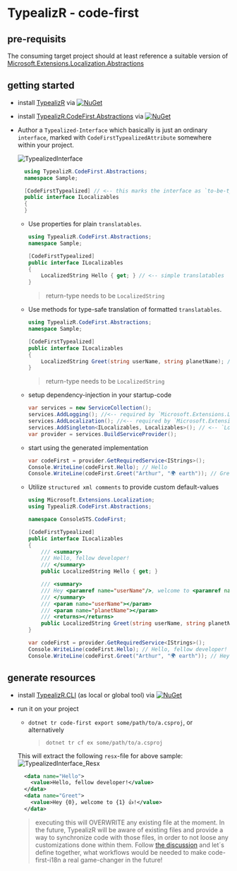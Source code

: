 
# TypealizR - code-first

## pre-requisits
The consuming target project should at least reference a suitable version of [Microsoft.Extensions.Localization.Abstractions](https://www.nuget.org/packages/Microsoft.Extensions.Localization.Abstractions)

## getting started

- install [TypealizR](https://www.nuget.org/packages/TypealizR)  via [![NuGet](https://img.shields.io/nuget/v/TypealizR)](https://www.nuget.org/packages/TypealizR)
- install [TypealizR.CodeFirst.Abstractions](https://www.nuget.org/packages/TypealizR.CodeFirst.Abstractions) via [![NuGet](https://img.shields.io/nuget/v/TypealizR.CodeFirst.Abstractions)](https://www.nuget.org/packages/TypealizR.CodeFirst.Abstractions)
- Author a `Typealized-Interface` which basically is just an ordinary `interface`, marked with `CodeFirstTypealizedAttribute` somewhere within your project.
  
  ![TypealizedInterface](https://github.com/earloc/TypealizR/blob/main/docs/assets/demo_TypealizedInterface.png?raw=true)
  ```csharp
    using TypealizR.CodeFirst.Abstractions;
    namespace Sample;

    [CodeFirstTypealized] // <-- this marks the interface as `to-be-typealized`
    public interface ILocalizables
    {
    }
  ```
  - Use properties for plain `translatables`.
    ```csharp
    using TypealizR.CodeFirst.Abstractions;
    namespace Sample;

    [CodeFirstTypealized]
    public interface ILocalizables
    {
        LocalizedString Hello { get; } // <-- simple translatables
    }
    ```
    > return-type needs to be `LocalizedString`

  - Use methods for type-safe translation of formatted `translatables`.
    ```csharp
    using TypealizR.CodeFirst.Abstractions;
    namespace Sample;

    [CodeFirstTypealized] 
    public interface ILocalizables
    {
        LocalizedString Greet(string userName, string planetName); // <-- formatted translatables
    }
    ```
    > return-type needs to be `LocalizedString`

  - setup dependency-injection in your startup-code
    ```csharp
    var services = new ServiceCollection();
    services.AddLogging(); //<-- required by `Microsoft.Extensions.Localization`
    services.AddLocalization(); //<-- required by `Microsoft.Extensions.Localization`
    services.AddSingleton<ILocalizables, Localizables>(); // <-- `Localizables` gets generated by TypealizR
    var provider = services.BuildServiceProvider();
    ```

  - start using the generated implementation
    ```csharp
    var codeFirst = provider.GetRequiredService<IStrings>();
    Console.WriteLine(codeFirst.Hello); // Hello
    Console.WriteLine(codeFirst.Greet("Arthur", "🌍 earth")); // Greet Arthur 🌍 earth
    ```
  - Utilize `structured xml comments` to provide custom default-values
    ```csharp
    using Microsoft.Extensions.Localization;
    using TypealizR.CodeFirst.Abstractions;

    namespace ConsoleSTS.CodeFirst;

    [CodeFirstTypealized]
    public interface ILocalizables
    {
        /// <summary>
        /// Hello, fellow developer!
        /// </summary>
        public LocalizedString Hello { get; }

        /// <summary>
        /// Hey <paramref name="userName"/>, welcome to <paramref name="planetName"/> 👍!
        /// </summary>
        /// <param name="userName"></param>
        /// <param name="planetName"></param>
        /// <returns></returns>
        public LocalizedString Greet(string userName, string planetName);
    }

    ```
    ```csharp
    var codeFirst = provider.GetRequiredService<IStrings>();
    Console.WriteLine(codeFirst.Hello); // Hello, fellow developer!
    Console.WriteLine(codeFirst.Greet("Arthur", "🌍 earth")); // Hey Arthur, welcome to 🌍 earth 👍!
    ```

## generate resources
- install [TypealizR.CLI](https://www.nuget.org/packages/TypealizR.CLI) (as local or global tool) via [![NuGet](https://img.shields.io/nuget/v/TypealizR.CLI)](https://www.nuget.org/packages/TypealizR.CLI)
- run it on your project
  - `dotnet tr code-first export some/path/to/a.csproj`, or alternatively
    > `dotnet tr cf ex some/path/to/a.csproj`

  This will extract the following `resx`-file for above sample:
  ![TypealizedInterface_Resx](https://github.com/earloc/TypealizR/blob/main/docs/assets/demo_TypealizedInterface_Resx.png?raw=true)
  ```xml
    <data name="Hello">
      <value>Hello, fellow developer!</value>
    </data>
    <data name="Greet">
      <value>Hey {0}, welcome to {1} 👍!</value>
    </data>
  ```
  > executing this will OVERWRITE any existing file at the moment. In the future, TypealizR will be aware of existing files and provide a way to synchronize code with those files, in order to not loose any customizations done within them. Follow [the discussion](https://github.com/earloc/TypealizR/discussions/78) and let´s define together, what workflows would be needed to make code-first-i18n a real game-changer in the future!